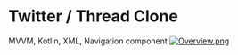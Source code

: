 # Twitter / Thread Clone 
MVVM, Kotlin, XML, Navigation component
[![Overview.png](https://i.postimg.cc/pL5bzRbk/Overview.png)](https://postimg.cc/rDTPL6pt)
